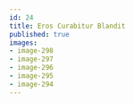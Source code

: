 ```yaml
---
id: 24
title: Eros Curabitur Blandit
published: true
images:
- image-298
- image-297
- image-296
- image-295
- image-294
---
```






